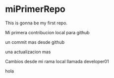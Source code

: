 # miPrimerRepo

This is gonna be my first repo.

Mi primera contribucion local para github

un commit mas desde github

una actualizacion mas


Cambios desde mi rama local llamada developer01

hola
